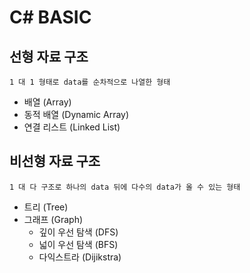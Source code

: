 # C# BASIC

## 선형 자료 구조
`1 대 1 형태로 data를 순차적으로 나열한 형태`
- 배열 (Array)
- 동적 배열 (Dynamic Array)
- 연결 리스트 (Linked List)

## 비선형 자료 구조
`1 대 다 구조로 하나의 data 뒤에 다수의 data가 올 수 있는 형태 `
- 트리 (Tree)
- 그래프 (Graph)
  - 깊이 우선 탐색 (DFS) 
  - 넓이 우선 탐색 (BFS)
  - 다익스트라 (Dijikstra)